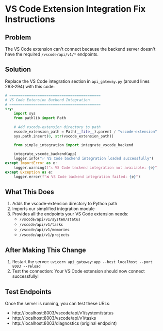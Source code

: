 # VS Code Extension Integration Fix Instructions

## Problem
The VS Code extension can't connect because the backend server doesn't have the required `/vscode/api/v1/*` endpoints.

## Solution
Replace the VS Code integration section in `api_gateway.py` (around lines 283-294) with this code:

```python
# ==========================================
# VS Code Extension Backend Integration
# ==========================================
try:
    import sys
    from pathlib import Path
    
    # Add vscode-extension directory to path
    vscode_extension_path = Path(__file__).parent / "vscode-extension"
    sys.path.insert(0, str(vscode_extension_path))
    
    from simple_integration import integrate_vscode_backend

    integrate_vscode_backend(app)
    logger.info("✅ VS Code backend integration loaded successfully")
except ImportError as e:
    logger.warning(f"⚠️ VS Code backend integration not available: {e}")
except Exception as e:
    logger.error(f"❌ VS Code backend integration failed: {e}")
```

## What This Does
1. Adds the vscode-extension directory to Python path
2. Imports our simplified integration module
3. Provides all the endpoints your VS Code extension needs:
   - `/vscode/api/v1/system/status`
   - `/vscode/api/v1/tasks`
   - `/vscode/api/v1/memories`
   - `/vscode/api/v1/projects`

## After Making This Change
1. Restart the server: `uvicorn api_gateway:app --host localhost --port 8003 --reload`
2. Test the connection: Your VS Code extension should now connect successfully!

## Test Endpoints
Once the server is running, you can test these URLs:
- http://localhost:8003/vscode/api/v1/system/status
- http://localhost:8003/vscode/api/v1/tasks
- http://localhost:8003/diagnostics (original endpoint)